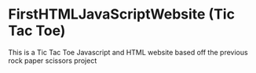 # FirstHTMLJavaScriptWebsite (Tic Tac Toe)

This is a Tic Tac Toe Javascript and HTML website based off the previous rock paper scissors project
